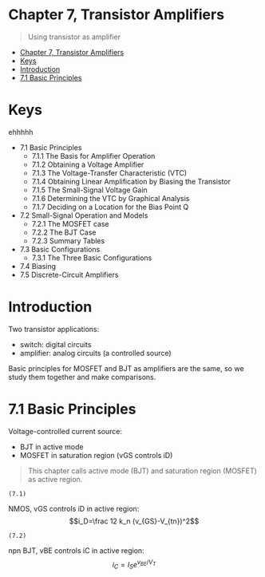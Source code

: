 # Chapter 7, Transistor Amplifiers
> Using transistor as amplifier

- [Chapter 7, Transistor Amplifiers](#chapter-7-transistor-amplifiers)
- [Keys](#keys)
- [Introduction](#introduction)
- [7.1 Basic Principles](#71-basic-principles)

# Keys
ehhhhh
- 7.1 Basic Principles
  - 7.1.1 The Basis for Amplifier Operation
  - 7.1.2 Obtaining a Voltage Amplifier
  - 7.1.3 The Voltage-Transfer Characteristic (VTC)
  - 7.1.4 Obtaining Linear Amplification by Biasing the Transistor
  - 7.1.5 The Small-Signal Voltage Gain
  - 7.1.6 Determining the VTC by Graphical Analysis
  - 7.1.7 Deciding on a Location for the Bias Point Q
- 7.2 Small-Signal Operation and Models
  - 7.2.1 The MOSFET case
  - 7.2.2 The BJT Case
  - 7.2.3 Summary Tables
- 7.3 Basic Configurations
  - 7.3.1 The Three Basic Configurations
- 7.4 Biasing
- 7.5 Discrete-Circuit Amplifiers

# Introduction
Two transistor applications:
- switch: digital circuits
- amplifier: analog circuits (a controlled source) 

Basic principles for MOSFET and BJT as amplifiers are the same, so we study them together and make comparisons. 

# 7.1 Basic Principles

Voltage-controlled current source:
- BJT in active mode
- MOSFET in saturation region (vGS controls iD)

> This chapter calls active mode (BJT) and saturation region (MOSFET) as active region.

`(7.1)`

NMOS, vGS controls iD in active region:
$$i_D=\frac 12 k_n (v_{GS}-V_{tn})^2$$

`(7.2)`

npn BJT, vBE controls iC in active region:
$$i_C=I_Se^{v_{BE}/V_T}$$

